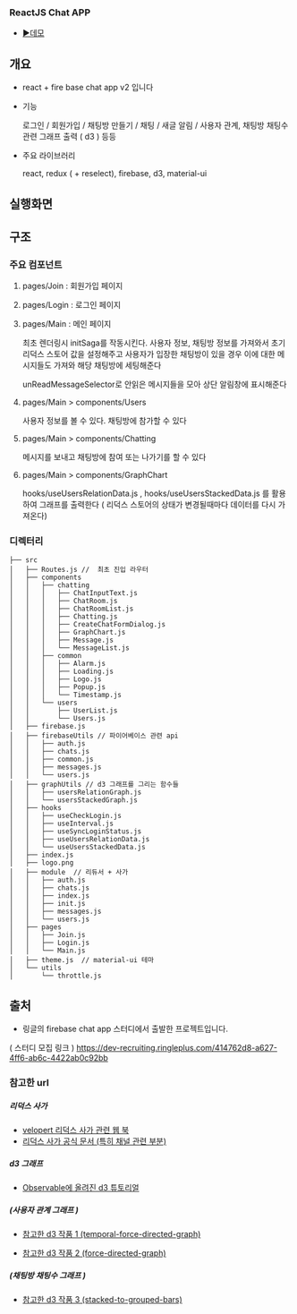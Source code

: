 
### ReactJS Chat APP

- [▶️데모]( https://first-firebase-47a29.web.app ) 

## 개요 

-  react + fire base chat app v2 입니다

-  기능 

   로그인 / 회원가입 / 채팅방 만들기 / 채팅 / 새글 알림 / 사용자 관계, 채팅방 채팅수 관련 그래프 출력 ( d3 ) 등등 


- 주요 라이브러리
   
   react, redux ( + reselect), firebase, d3, material-ui 

## 실행화면 

## 구조 

### 주요 컴포넌트 

1. pages/Join : 회원가입 페이지

2.  pages/Login : 로그인 페이지 

3.  pages/Main : 메인 페이지 

    최초 렌더링시 initSaga를 작동시킨다. 사용자 정보, 채팅방 정보를 가져와서 초기 리덕스 스토어 값을 설정해주고  사용자가 입장한 채팅방이 있을 경우 이에 대한 메시지들도 가져와 해당 채팅방에 세팅해준다

    unReadMessageSelector로 안읽은 메시지들을 모아 상단 알림창에 표시해준다 

 4.  pages/Main > components/Users

     사용자 정보를 볼 수 있다. 채팅방에 참가할 수 있다

 5.  pages/Main > components/Chatting

     메시지를 보내고 채팅방에 참여 또는 나가기를 할 수 있다

 6.  pages/Main >  components/GraphChart 

     hooks/useUsersRelationData.js , hooks/useUsersStackedData.js 를 활용하여 
          그래프를 출력한다 ( 리덕스 스토어의 상태가 변경될때마다 데이터를 다시 가져온다)


### 디렉터리   


```
├── src
│   ├── Routes.js //  최초 진입 라우터 
│   ├── components
│   │   ├── chatting
│   │   │   ├── ChatInputText.js
│   │   │   ├── ChatRoom.js
│   │   │   ├── ChatRoomList.js
│   │   │   ├── Chatting.js
│   │   │   ├── CreateChatFormDialog.js
│   │   │   ├── GraphChart.js
│   │   │   ├── Message.js
│   │   │   └── MessageList.js
│   │   ├── common
│   │   │   ├── Alarm.js
│   │   │   ├── Loading.js
│   │   │   ├── Logo.js
│   │   │   ├── Popup.js
│   │   │   └── Timestamp.js
│   │   └── users
│   │       ├── UserList.js
│   │       └── Users.js
│   ├── firebase.js 
│   ├── firebaseUtils // 파이어베이스 관련 api
│   │   ├── auth.js
│   │   ├── chats.js
│   │   ├── common.js
│   │   ├── messages.js
│   │   └── users.js
│   ├── graphUtils // d3 그래프를 그리는 함수들
│   │   ├── usersRelationGraph.js
│   │   └── usersStackedGraph.js
│   ├── hooks
│   │   ├── useCheckLogin.js
│   │   ├── useInterval.js
│   │   ├── useSyncLoginStatus.js
│   │   ├── useUsersRelationData.js
│   │   └── useUsersStackedData.js
│   ├── index.js
│   ├── logo.png
│   ├── module  // 리듀서 + 사가 
│   │   ├── auth.js
│   │   ├── chats.js
│   │   ├── index.js
│   │   ├── init.js
│   │   ├── messages.js
│   │   └── users.js
│   ├── pages
│   │   ├── Join.js   
│   │   ├── Login.js
│   │   └── Main.js
│   ├── theme.js  // material-ui 테마 
│   └── utils
│       └── throttle.js
```


## 출처 
  
- 링글의 firebase chat app 스터디에서 출발한 프로젝트입니다. 

( 스터디 모집 링크 ) 
https://dev-recruiting.ringleplus.com/414762d8-a627-4ff6-ab6c-4422ab0c92bb


### 참고한 url 
  
##### 리덕스 사가
- [velopert 리덕스 사가 관련 웹 북](https://react.vlpt.us/redux-middleware/10-redux-saga.html
 )
- [리덕스 사가 공식 문서 (특히 채널 관련 부분)](https://redux-saga.js.org/docs/advanced/Channels)


##### d3 그래프 

- [Observable에 올려진 d3 튜토리얼](https://observablehq.com/@d3/learn-d3)

##### (사용자 관계 그래프 )

- [참고한 d3 작품 1 (temporal-force-directed-graph)](https://observablehq.com/@d3/temporal-force-directed-graph)

- [참고한 d3 작품 2 (force-directed-graph)](https://observablehq.com/@d3/force-directed-graph)

#####  (채팅방 채팅수 그래프 )

- [참고한 d3 작품 3 (stacked-to-grouped-bars)](https://observablehq.com/@d3/stacked-to-grouped-bars)